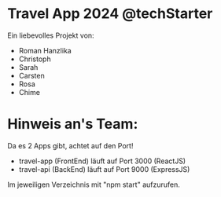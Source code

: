 # Travel App 2024 @techStarter

Ein liebevolles Projekt von:
- Roman Hanzlika
- Christoph 
- Sarah 
- Carsten
- Rosa
- Chime

# Hinweis an's Team:
Da es 2 Apps gibt, achtet auf den Port!
- travel-app (FrontEnd) läuft auf Port 3000 (ReactJS)
- travel-api (BackEnd) läuft auf Port 9000 (ExpressJS)

Im jeweiligen Verzeichnis mit "npm start" aufzurufen.
